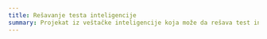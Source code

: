 ```yaml
---
title: Rešavanje testa inteligencije
summary: Projekat iz veštačke inteligencije koja može da rešava test inteligencije rađen na letnjem kampu za stare polaznike 2022. godine od Danila Milovanovića i Ognjena Stefanovića.
---
```

